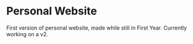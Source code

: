 # Personal Website
First version of personal website, made while still in First Year. Currently working on a v2.
